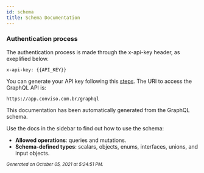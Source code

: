 ```yaml
---
id: schema
title: Schema Documentation
---
```


### Authentication process
 
The authentication process is made through the x-api-key header, as exeplified below.
```console
x-api-key: {{API_KEY}}
``` 
 
 
You can generate your API key following this [steps](https://help.convisoappsec.com/pt-BR/articles/4428685-api-key). 
The URI to access the GraphQL API is: 
```console
https://app.conviso.com.br/graphql
```
This documentation has been automatically generated from the GraphQL schema.

Use the docs in the sidebar to find out how to use the schema:

- **Allowed operations**: queries and mutations.
- **Schema-defined types**: scalars, objects, enums, interfaces, unions, and input objects.

<small><i>Generated on October 05, 2021 at 5:24:51 PM.</i></small>
